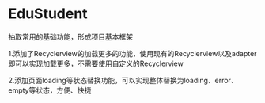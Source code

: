# EduStudent

抽取常用的基础功能，形成项目基本框架

1.添加了Recyclerview的加载更多的功能，使用现有的Recyclerview以及adapter即可以实现加载更多，不需要使用自定义的Recyclerview

2.添加页面loading等状态替换功能，可以实现整体替换为loading、error、empty等状态，方便、快捷
